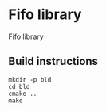 # Fifo library

Fifo library

## Build instructions

    mkdir -p bld
    cd bld
    cmake ..
    make
